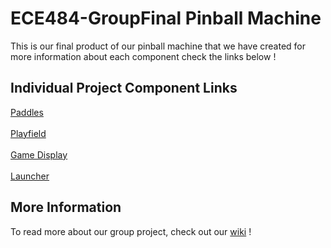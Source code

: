 # ECE484-GroupFinal Pinball Machine

This is our final product of our pinball machine that we have created for more information about each component check the links below ! 
<br> 
## Individual Project Component Links 
[Paddles](https://github.com/apathybc/Project484/wiki)
<br><br>
[Playfield]()
<br><br>
[Game Display](https://github.com/radabacc/ECE484_IndividualFinal/wiki)
<br><br>
[Launcher](https://github.com/runaroundsam/ECE484IndividualProj)

## More Information
To read more about our group project, check out our [wiki](https://github.com/radabacc/ECE484-GroupFinal/wiki) !
